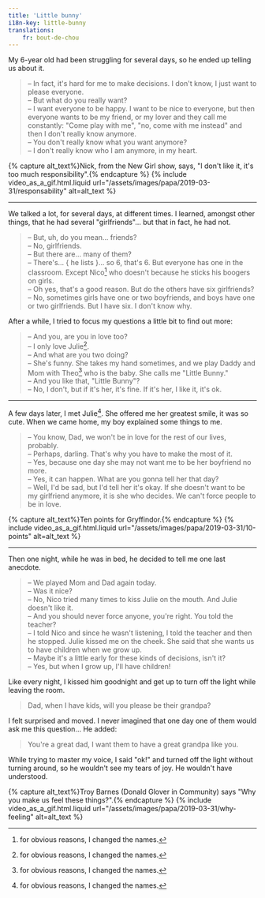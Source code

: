 ```yaml
---
title: 'Little bunny'
i18n-key: little-bunny
translations:
    fr: bout-de-chou
---
```


My 6-year old had been struggling for several days, so he ended up telling us
about it.

<!-- more -->

> – In fact, it's hard for me to make decisions. I don't know, I just want to
> please everyone.  
> – But what do you really want?  
> – I want everyone to be happy. I want to be nice to everyone, but then
> everyone wants to be my friend, or my lover and they call me constantly: "Come
> play with me", "no, come with me instead" and then I don't really know
> anymore.  
> – You don't really know what you want anymore?  
> – I don't really know who I am anymore, in my heart.

{% capture alt_text%}Nick, from the New Girl show, says, "I don't like it, it's
too much responsibility".{% endcapture %} {% include video_as_a_gif.html.liquid
url="/assets/images/papa/2019-03-31/responsability"
alt=alt_text
%}

---

We talked a lot, for several days, at different times. I learned, amongst other
things, that he had several "girlfriends"... but that in fact, he had not.

> – But, uh, do you mean... friends?  
> – No, girlfriends.  
> – But there are... many of them?  
> – There's... { he lists }... so 6, that's 6. But everyone has one in the
> classroom. Except Nico[^chang] who doesn't because he sticks his boogers on
> girls.  
> – Oh yes, that's a good reason. But do the others have six girlfriends?  
> – No, sometimes girls have one or two boyfriends, and boys have one or two
> girlfriends. But I have six. I don't know why.

After a while, I tried to focus my questions a little bit to find out more:

> – And you, are you in love too?  
> – I only love Julie[^chang].  
> – And what are you two doing?  
> – She's funny. She takes my hand sometimes, and we play Daddy and Mom with
> Theo[^chang] who is the baby. She calls me "Little Bunny."  
> – And you like that, "Little Bunny"?  
> – No, I don't, but if it's her, it's fine. If it's her, I like it, it's ok.

[^chang]: for obvious reasons, I changed the names.

---

A few days later, I met Julie[^chang]. She offered me her greatest smile, it was
so cute. When we came home, my boy explained some things to me.

> – You know, Dad, we won't be in love for the rest of our lives, probably.  
> – Perhaps, darling. That's why you have to make the most of it.  
> – Yes, because one day she may not want me to be her boyfriend no more.  
> – Yes, it can happen. What are you gonna tell her that day?  
> – Well, I'd be sad, but I'd tell her it's okay. If she doesn't want to be my
> girlfriend anymore, it is she who decides. We can't force people to be in
> love.

{% capture alt_text%}Ten points for Gryffindor.{% endcapture %}
{% include video_as_a_gif.html.liquid
url="/assets/images/papa/2019-03-31/10-points"
alt=alt_text
%}

---

Then one night, while he was in bed, he decided to tell me one last anecdote.

> – We played Mom and Dad again today.  
> – Was it nice?  
> – No, Nico tried many times to kiss Julie on the mouth. And Julie doesn't like
> it.  
> – And you should never force anyone, you're right. You told the teacher?  
> – I told Nico and since he wasn't listening, I told the teacher and then he
> stopped. Julie kissed me on the cheek. She said that she wants us to have
> children when we grow up.  
> – Maybe it's a little early for these kinds of decisions, isn't it?  
> – Yes, but when I grow up, I'll have children!

Like every night, I kissed him goodnight and get up to turn off the light while
leaving the room.

> Dad, when I have kids, will you please be their grandpa?

I felt surprised and moved. I never imagined that one day one of them would ask
me this question... He added:

> You're a great dad, I want them to have a great grandpa like you.

While trying to master my voice, I said "ok!" and turned off the light without
turning around, so he wouldn't see my tears of joy. He wouldn't have understood.

{% capture alt_text%}Troy Barnes (Donald Glover in Community) says "Why you make
us feel these things?".{% endcapture %} {% include video_as_a_gif.html.liquid
url="/assets/images/papa/2019-03-31/why-feeling"
alt=alt_text
%}
